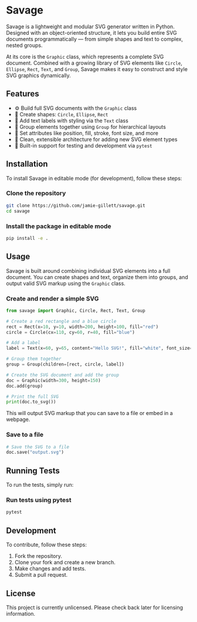 # Savage

Savage is a lightweight and modular SVG generator written in Python. Designed with an object-oriented structure, it lets you build entire SVG documents programmatically — from simple shapes and text to complex, nested groups.

At its core is the `Graphic` class, which represents a complete SVG document. Combined with a growing library of SVG elements like `Circle`, `Ellipse`, `Rect`, `Text`, and `Group`, Savage makes it easy to construct and style SVG graphics dynamically.

## Features

- ⚙️ Build full SVG documents with the `Graphic` class
- 🔵 Create shapes: `Circle`, `Ellipse`, `Rect`
- 📝 Add text labels with styling via the `Text` class
- 🧩 Group elements together using `Group` for hierarchical layouts
- 🎨 Set attributes like position, fill, stroke, font size, and more
- 🧱 Clean, extensible architecture for adding new SVG element types
- 🧪 Built-in support for testing and development via `pytest`


## Installation

To install Savage in editable mode (for development), follow these steps:

### Clone the repository  
``` bash
git clone https://github.com/jamie-gillett/savage.git
cd savage
```

### Install the package in editable mode  
``` bash
pip install -e .
```

## Usage

Savage is built around combining individual SVG elements into a full document. You can create shapes and text, organize them into groups, and output valid SVG markup using the `Graphic` class.

### Create and render a simple SVG

``` Python
from savage import Graphic, Circle, Rect, Text, Group

# Create a red rectangle and a blue circle
rect = Rect(x=10, y=10, width=200, height=100, fill="red")
circle = Circle(cx=110, cy=60, r=40, fill="blue")

# Add a label
label = Text(x=60, y=65, content="Hello SVG!", fill="white", font_size="18")

# Group them together
group = Group(children=[rect, circle, label])

# Create the SVG document and add the group
doc = Graphic(width=300, height=150)
doc.add(group)

# Print the full SVG
print(doc.to_svg())
```

This will output SVG markup that you can save to a file or embed in a webpage.

### Save to a file

``` Python
# Save the SVG to a file
doc.save("output.svg")
```

## Running Tests

To run the tests, simply run:

### Run tests using pytest  
``` bash
pytest
```

## Development

To contribute, follow these steps:

1. Fork the repository.
2. Clone your fork and create a new branch.
3. Make changes and add tests.
4. Submit a pull request.

## License

This project is currently unlicensed. Please check back later for licensing information.
